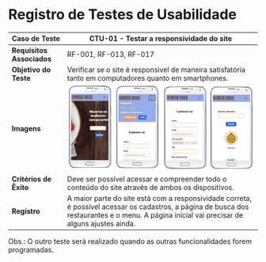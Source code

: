 # Registro de Testes de Usabilidade

| **Caso de Teste**         | **CTU-01 - Testar a responsividade do site**                 |
| ------------------------- | ------------------------------------------------------------ |
| **Requisitos Associados** | RF-001, RF-013, RF-017                                       |
| **Objetivo do Teste**     | Verificar se o site é responsivel de maneira satisfatória tanto em computadores quanto em smartphones. |
| **Imagens**               | ![Telas do teste de resposividade](img\testectu1.png)        |
| **Critérios de Êxito**    | Deve ser possível acessar e compreender todo o conteúdo do site através de ambos os dispositivos. |
| **Registro**              | A maior parte do site está com a responsividade correta, é possível acessar os cadastros, a página de busca dos restaurantes e o menu. A página inicial vai precisar de alguns ajustes ainda. |



Obs.: O outro teste será realizado quando as outras funcionalidades forem programadas.